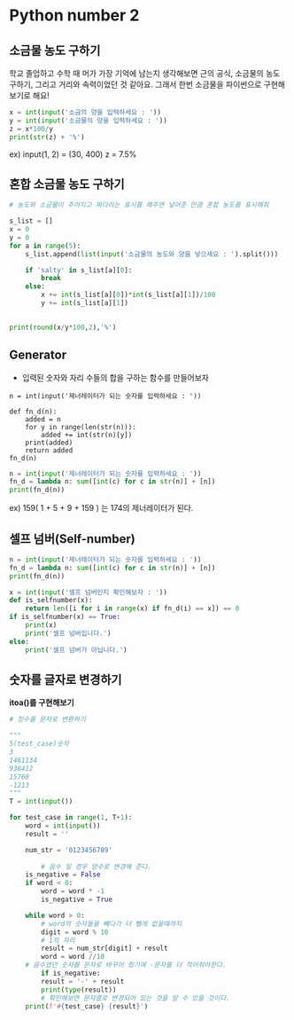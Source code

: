# Python number 2

## 소금물 농도 구하기

학교 졸업하고 수학 때 머가 가장 기억에 남는지 생각해보면
근의 공식, 소금물의 농도 구하기, 그리고 거리와 속력이었던 것 같아요.
그래서 한번 소금물을 파이썬으로 구현해보기로 해요!

```python
x = int(input('소금의 양을 입력하세요 : '))
y = int(input('소금물의 양을 입력하세요 : '))
z = x*100/y
print(str(z) + '%')
```

ex) input(1, 2) = (30, 400) z = 7.5%


## 혼합 소금물 농도 구하기



```python
# 농도와 소금물이 주어지고 짜다라는 표시를 해주면 넣어준 만큼 혼합 농도를 표시해줘

s_list = []
x = 0
y = 0
for a in range(5):
    s_list.append(list(input('소금물의 농도와 양을 넣으세요 : ').split()))

    if 'salty' in s_list[a][0]:
        break
    else:
        x += int(s_list[a][0])*int(s_list[a][1])/100
        y += int(s_list[a][1])
    

print(round(x/y*100,2),'%')
```

## Generator



- 입력된 숫자와 자리 수들의 합을 구하는 함수를 만들어보자

```
n = int(input('제너레이터가 되는 숫자를 입력하세요 : '))

def fn_d(n):
    added = n
    for y in range(len(str(n))):
        added += int(str(n)[y])
    print(added)
    return added
fn_d(n)
```



```python
n = int(input('제너레이터가 되는 숫자를 입력하세요 : '))
fn_d = lambda n: sum([int(c) for c in str(n)] + [n])
print(fn_d(n))
```

ex) 159( 1 + 5 + 9 + 159 ) 는 174의 제너레이터가 된다.



## 셀프 넘버(Self-number)


```python
n = int(input('제너레이터가 되는 숫자를 입력하세요 : '))
fn_d = lambda n: sum([int(c) for c in str(n)] + [n])
print(fn_d(n))

x = int(input('셀프 넘버인지 확인해보자 : '))
def is_selfnumber(x):
    return len([i for i in range(x) if fn_d(i) == x]) == 0
if is_selfnumber(x) == True:
    print(x)
    print('셀프 넘버입니다.')
else:
    print('셀프 넘버가 아닙니다.')
```

## 숫자를 글자로 변경하기



<b>itoa()를 구현해보기</b>

```python 
# 정수를 문자로 변환하기

"""
5(test_case)숫자
3
1461134
938412
15768
-1213
"""
T = int(input())

for test_case in range(1, T+1):
    word = int(input())
    result = ''

    num_str = '0123456789'
		
		# 음수 일 경우 양수로 변경해 준다.
    is_negative = False
    if word < 0:
        word = word * -1
        is_negative = True

    while word > 0:
        # word의 숫자들을 빼다가 더 뺄게 없을때까지
        digit = word % 10
        # 1의 자리
        result = num_str[digit] + result
        word = word //10
    # 음수였던 숫자를 문자로 바꾸어 줬기에 -문자를 더 적어줘야한다.
		if is_negative:
        result = '-' + result
		print(type(result))
		# 확인해보면 문자열로 변경되어 있는 것을 알 수 있을 것이다.
    print(f'#{test_case} {result}')

```